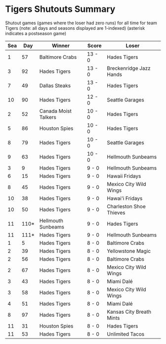 # Tigers Shutouts Summary



Shutout games (games where the loser had zero runs) for all time for team Tigers (note: all days and seasons displayed are 1-indexed) (asterisk indicates a postseason game)


| Sea | Day | Winner | Score | Loser | 
| ------ |------ |------ |------ |------ |
| 1 | 57 | Baltimore Crabs | 13 - 0 | Hades Tigers | 
| 3 | 92 | Hades Tigers | 13 - 0 | Breckenridge Jazz Hands | 
| 7 | 49 | Dallas Steaks | 13 - 0 | Hades Tigers | 
| 10 | 90 | Hades Tigers | 12 - 0 | Seattle Garages | 
| 2 | 52 | Canada Moist Talkers | 10 - 0 | Hades Tigers | 
| 5 | 86 | Houston Spies | 10 - 0 | Hades Tigers | 
| 8 | 79 | Hades Tigers | 10 - 0 | Seattle Garages | 
| 9 | 63 | Hades Tigers | 10 - 0 | Hellmouth Sunbeams | 
| 3 | 9 | Hades Tigers | 9 - 0 | Hellmouth Sunbeams | 
| 6 | 15 | Hades Tigers | 9 - 0 | Hawaii Fridays | 
| 8 | 45 | Hades Tigers | 9 - 0 | Mexico City Wild Wings | 
| 10 | 38 | Hades Tigers | 9 - 0 | Hawai'i Fridays | 
| 10 | 50 | Hades Tigers | 9 - 0 | Charleston Shoe Thieves | 
| 11 | 110* | Hellmouth Sunbeams | 9 - 0 | Hades Tigers | 
| 11 | 111* | Hades Tigers | 9 - 0 | Hellmouth Sunbeams | 
| 1 | 5 | Hades Tigers | 8 - 0 | Baltimore Crabs | 
| 2 | 39 | Hades Tigers | 8 - 0 | Yellowstone Magic | 
| 2 | 56 | Hades Tigers | 8 - 0 | Baltimore Crabs | 
| 2 | 67 | Hades Tigers | 8 - 0 | Mexico City Wild Wings | 
| 3 | 43 | Hades Tigers | 8 - 0 | Miami Dalé | 
| 3 | 58 | Hades Tigers | 8 - 0 | Mexico City Wild Wings | 
| 4 | 51 | Hades Tigers | 8 - 0 | Miami Dalé | 
| 8 | 97 | Hades Tigers | 8 - 0 | Kansas City Breath Mints | 
| 11 | 31 | Houston Spies | 8 - 0 | Hades Tigers | 
| 11 | 53 | Hades Tigers | 8 - 0 | Unlimited Tacos | 


